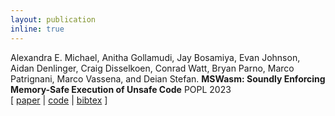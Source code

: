 ```yaml
---
layout: publication
inline: true
---
```


<tr valign="top">
<td class="bibtexnumber" align="right">
</td>
<td class="bibtexitem">
Alexandra E. Michael, Anitha Gollamudi, Jay Bosamiya, Evan Johnson, Aidan Denlinger, Craig Disselkoen, Conrad Watt, Bryan Parno, Marco Patrignani, Marco Vassena, and Deian Stefan.
<b>MSWasm: Soundly Enforcing Memory-Safe Execution of Unsafe Code</b>
POPL 2023 <br> 
[ 
<a href="https://dl.acm.org/doi/pdf/10.1145/3571208">paper</a>
 | 
<a href="https://github.com/PLSysSec/mswasm-wasi-sdk">code</a>
 | 
<a href="/files/mswasm.bib.html">bibtex</a>
] 

</td>
</tr>
